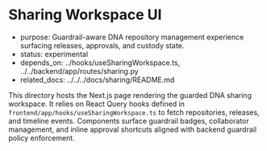 # Sharing Workspace UI

- purpose: Guardrail-aware DNA repository management experience surfacing releases, approvals, and custody state.
- status: experimental
- depends_on: ../hooks/useSharingWorkspace.ts, ../../backend/app/routes/sharing.py
- related_docs: ../../../docs/sharing/README.md

This directory hosts the Next.js page rendering the guarded DNA sharing workspace. It relies on React Query hooks defined in `frontend/app/hooks/useSharingWorkspace.ts` to fetch repositories, releases, and timeline events. Components surface guardrail badges, collaborator management, and inline approval shortcuts aligned with backend guardrail policy enforcement.
